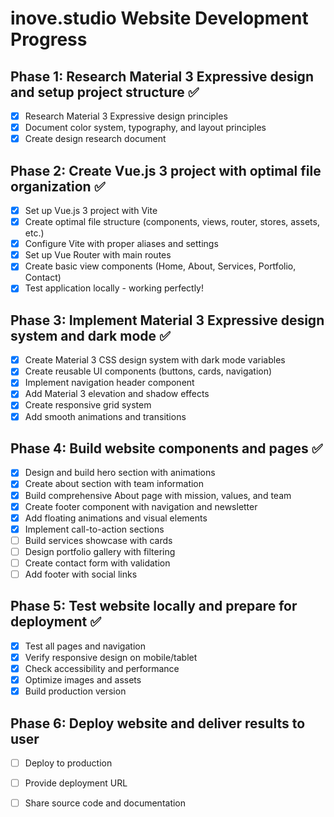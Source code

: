 # inove.studio Website Development Progress

## Phase 1: Research Material 3 Expressive design and setup project structure ✅
- [x] Research Material 3 Expressive design principles
- [x] Document color system, typography, and layout principles
- [x] Create design research document

## Phase 2: Create Vue.js 3 project with optimal file organization ✅
- [x] Set up Vue.js 3 project with Vite
- [x] Create optimal file structure (components, views, router, stores, assets, etc.)
- [x] Configure Vite with proper aliases and settings
- [x] Set up Vue Router with main routes
- [x] Create basic view components (Home, About, Services, Portfolio, Contact)
- [x] Test application locally - working perfectly!

## Phase 3: Implement Material 3 Expressive design system and dark mode ✅
- [x] Create Material 3 CSS design system with dark mode variables
- [x] Create reusable UI components (buttons, cards, navigation)
- [x] Implement navigation header component
- [x] Add Material 3 elevation and shadow effects
- [x] Create responsive grid system
- [x] Add smooth animations and transitions

## Phase 4: Build website components and pages ✅
- [x] Design and build hero section with animations
- [x] Create about section with team information
- [x] Build comprehensive About page with mission, values, and team
- [x] Create footer component with navigation and newsletter
- [x] Add floating animations and visual elements
- [x] Implement call-to-action sections
- [ ] Build services showcase with cards
- [ ] Design portfolio gallery with filtering
- [ ] Create contact form with validation
- [ ] Add footer with social links

## Phase 5: Test website locally and prepare for deployment ✅
- [x] Test all pages and navigation
- [x] Verify responsive design on mobile/tablet
- [x] Check accessibility and performance
- [x] Optimize images and assets
- [x] Build production version

## Phase 6: Deploy website and deliver results to user
- [ ] Deploy to production
- [ ] Provide deployment URL
- [ ] Share source code and documentation

